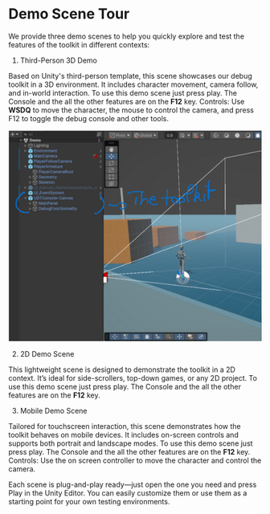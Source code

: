 
# Demo Scene Tour

We provide three demo scenes to help you quickly explore and test the features of the toolkit in different contexts:

1. Third-Person 3D Demo

Based on Unity's third-person template, this scene showcases our debug toolkit in a 3D environment. It includes character movement, camera follow, and in-world interaction.
To use this demo scene just press play. The Console and the all the other features are on the **F12** key. 
    Controls:
    Use **WSDQ** to move the character, the mouse to control the camera, and press F12 to toggle the debug console and other tools.

![alt text](../assets/DemoScene.png)

2. 2D Demo Scene

This lightweight scene is designed to demonstrate the toolkit in a 2D context. It’s ideal for side-scrollers, top-down games, or any 2D project.
To use this demo scene just press play. The Console and the all the other features are on the **F12** key. 

3. Mobile Demo Scene

Tailored for touchscreen interaction, this scene demonstrates how the toolkit behaves on mobile devices. It includes on-screen controls and supports both portrait and landscape modes.
To use this demo scene just press play. The Console and the all the other features are on the **F12** key. 
    Controls:
    Use the on screen controller to move the character and control the camera.

Each scene is plug-and-play ready—just open the one you need and press Play in the Unity Editor. You can easily customize them or use them as a starting point for your own testing environments.
